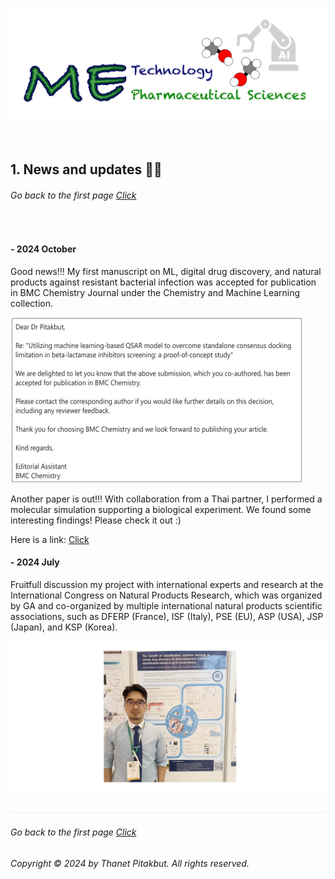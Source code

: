 ![](../images/cv-header.png)

&nbsp;

## 1. News and updates 🚀🌓

###### Go back to the first page [Click](../README.md)

&nbsp;

#### - 2024 October

Good news!!! My first manuscript on ML, digital drug discovery, and natural products against resistant bacterial infection was accepted for publication in BMC Chemistry Journal under the Chemistry and Machine Learning collection.

![](../images/24oct_news2a.png)

Another paper is out!!! With collaboration from a Thai partner, I performed a molecular simulation supporting  a biological experiment. We found some interesting findings! Please check it out :)

Here is a link: [Click](https://www.mdpi.com/2075-1729/14/11/1400)


#### - 2024 July

Fruitfull discussion my project with international experts and research at the International Congress on Natural Products Research, which was organized by GA and co-organized by multiple international natural products scientific associations, such as DFERP (France), ISF (Italy), PSE (EU), ASP (USA), JSP (Japan), and KSP (Korea).

![](../images/24july_poster.png)

![](../images/line04.png)
###### Go back to the first page [Click](../README.md)
###### Copyright © 2024 by Thanet Pitakbut. All rights reserved.
